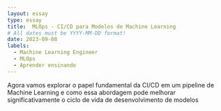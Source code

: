 ```yaml
---
layout: essay
type: essay
title:  MLOps - CI/CD para Modelos de Machine Learning
# All dates must be YYYY-MM-DD format!
date: 2023-09-08
labels:
  - Machine Learning Engineer
  - MLOps
  - Aprender ensinando
---
```


Agora vamos explorar o papel fundamental da CI/CD em um pipeline de Machine Learning e como essa abordagem pode melhorar significativamente o ciclo de vida de desenvolvimento de modelos
